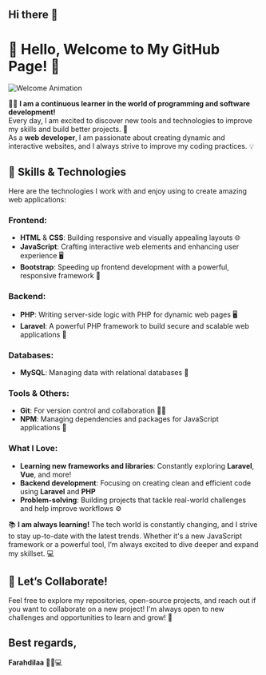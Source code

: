 ## Hi there 👋

# 🌟 Hello, Welcome to My GitHub Page! 🌟

![Welcome Animation](https://github.com/username/repository-name/blob/main/assets/animation.gif)

👨‍💻 **I am a continuous learner in the world of programming and software development!**  
Every day, I am excited to discover new tools and technologies to improve my skills and build better projects. 🚀  
As a **web developer**, I am passionate about creating dynamic and interactive websites, and I always strive to improve my coding practices. 💡

## 🔧 **Skills & Technologies**  
Here are the technologies I work with and enjoy using to create amazing web applications:

### **Frontend:**
- **HTML** & **CSS**: Building responsive and visually appealing layouts 🌐  
- **JavaScript**: Crafting interactive web elements and enhancing user experience 🖥️  
- **Bootstrap**: Speeding up frontend development with a powerful, responsive framework 🎨

### **Backend:**
- **PHP**: Writing server-side logic with PHP for dynamic web pages 🖥️  
- **Laravel**: A powerful PHP framework to build secure and scalable web applications 🚀  

### **Databases:**
- **MySQL**: Managing data with relational databases 💾  

### **Tools & Others:**
- **Git**: For version control and collaboration 🧑‍💻  
- **NPM**: Managing dependencies and packages for JavaScript applications 🔧  

### **What I Love:**
- **Learning new frameworks and libraries**: Constantly exploring **Laravel**, **Vue**, and more!  
- **Backend development**: Focusing on creating clean and efficient code using **Laravel** and **PHP**  
- **Problem-solving**: Building projects that tackle real-world challenges and help improve workflows ⚙️

📚 **I am always learning!** The tech world is constantly changing, and I strive to stay up-to-date with the latest trends. Whether it's a new JavaScript framework or a powerful tool, I’m always excited to dive deeper and expand my skillset. 💻

## 💌 **Let’s Collaborate!**  
Feel free to explore my repositories, open-source projects, and reach out if you want to collaborate on a new project! I'm always open to new challenges and opportunities to learn and grow! 🙌

## Best regards,  
**Farahdilaa** 👨‍💻💻



